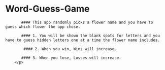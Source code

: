 # Word-Guess-Game
        
           #### This app randomly picks a flower name and you have to guess which flower the app chose.
        
           #### 1. You will be shown the blank spots for letters and you have to guess hidden letters one at a time the flower name includes.
        
            #### 2. When you win, Wins will increase.

           #### 3. When you lose, Losses will increase.
        </p>